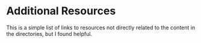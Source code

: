 # Additional Resources
This is a simple list of links to resources not directly related to the content in the directories, but I found helpful.
